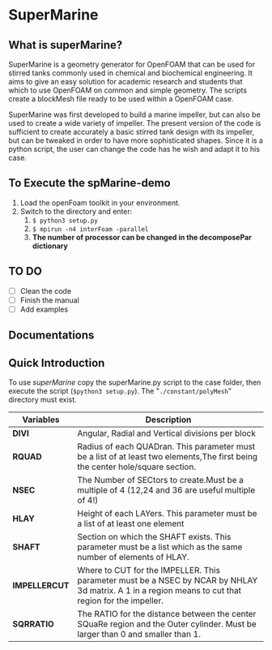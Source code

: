 # SuperMarine

## What is superMarine?
SuperMarine is a geometry generator for OpenFOAM that can be used for stirred tanks commonly used in chemical and biochemical engineering.
It aims to give an easy solution for academic research and students that which to use OpenFOAM on common and simple geometry.
The scripts create a blockMesh file ready to be used within a OpenFOAM case.

SuperMarine was first developed to build a marine impeller, but can also be used to create a wide variety of impeller.
The present version of the code is sufficient to create accurately a basic stirred tank design with its impeller,
but can be tweaked in order to have more sophisticated shapes.
Since it is a python script, the user can change the code has he wish and adapt it to his case.

## To Execute the spMarine-demo
1. Load the openFoam toolkit in your environment.
1. Switch to the directory and enter:
	1. `$ python3 setup.py`
	1. `$ mpirun -n4 interFoam -parallel`
	1. **The number of processor can be changed in the decomposePar dictionary**

## TO DO
- [ ] Clean the code
- [ ] Finish the manual
- [ ] Add examples

## Documentations

## Quick Introduction
To use *superMarine* copy the superMarine.py script to the case folder, then execute the script (`$python3 setup.py`).
The "`./constant/polyMesh`" directory must exist.

| Variables | Description |
|-----------|-------------|
| **DIVI** |  Angular, Radial and Vertical divisions per block |
| **RQUAD** | Radius of each QUADran. This parameter must be a list of at least two elements,The first being the center hole/square section. |
| **NSEC** |  The Number of SECtors to create.Must be a multiple of 4 (12,24 and 36 are useful multiple of 4!) |
| **HLAY** |    Height of each LAYers. This parameter must be a list of at least one element |
| **SHAFT** | Section on which the SHAFT exists. This parameter must be a list which as the same number of elements of HLAY. |
| **IMPELLERCUT** |   Where to CUT for the IMPELLER. This parameter must be a NSEC by NCAR by NHLAY 3d matrix. A 1 in a region means to cut that region for the impeller. |
| **SQRRATIO** | The RATIO for the distance between the center SQuaRe region and the Outer cylinder. Must be larger than 0 and smaller than 1. |